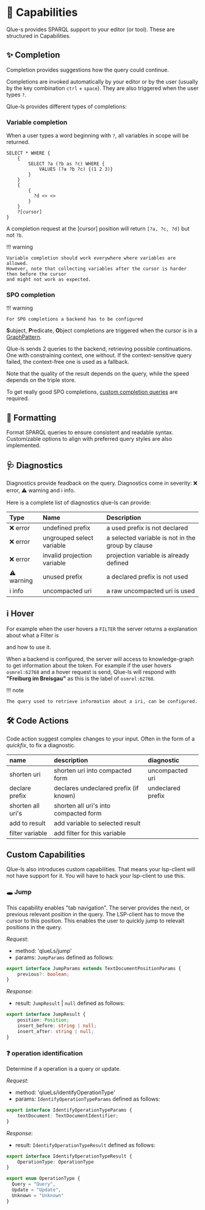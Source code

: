 # :rocket: Capabilities

Qlue-s provides SPARQL support to your editor (or tool).
These are structured in Capabilities.

## ✨ Completion

Completion provides suggestions how the query could continue.

Completions are invoked automatically by your editor or by the user
(usually by the key combination `ctrl` + `space`). They are also triggered when the user types `?`.


Qlue-ls provides different types of completions:

### Variable completion

When a user types a word beginning with `?`, all variables in scope will be returned.

```sparql
SELECT * WHERE {
    {
        SELECT ?a (?b as ?c) WHERE {
            VALUES (?a ?b ?c) {(1 2 3)}
        }
    }
    {
        {
          ?d <> <>
        }
    }
    ?[cursor]
}
```

A completion request at the [cursor] position will return `[?a, ?c, ?d]` but not `?b`.

!!! warning

    Variable completion should work everywhere where variables are allowed.
    However, note that collecting variables after the cursor is harder then before the cursor
    and might not work as expected.

### SPO completion

!!! warning

    For SPO completions a backend has to be configured

**S**ubject, **P**redicate, **O**bject completions are triggered when the cursor is
in a [GraphPattern](https://www.w3.org/TR/sparql11-query/#rGroupGraphPattern).

Qlue-ls sends 2 queries to the backend, retrieving possible continuations.
One with constraining context, one without.
If the context-sensitive query failed, the context-free one is used as a fallback.


Note that the quality of the result depends on the query, while the speed depends on the
triple store.

To get really good SPO completions, [custom completion queries](/completion_queries) are required.

## 📐 Formatting

Format SPARQL queries to ensure consistent and readable syntax.
Customizable options to align with preferred query styles are also implemented.


## 🩺 Diagnostics

Diagnostics provide feadback on the query.
Diagnostics come in severity: ❌ error, ⚠️ warning and ℹ️ info.

Here is a complete list of diagnostics qlue-ls can provide:

| Type        | Name                        | Description                                       |
|:------------|:----------------------------|:--------------------------------------------------|
| ❌ error    | undefined prefix            | a used prefix is not declared                     |
| ❌ error    | ungrouped select variable   | a selected variable is not in the group by clause |
| ❌ error    | invalid projection variable | projection variable is already defined            |
| ⚠️  warning | unused prefix               | a declared prefix is not used                     |
| ℹ️  info    | uncompacted uri             | a raw uncompacted uri is used                     |

## ℹ️ Hover

For example when the user hovers a `FILTER`  the server returns a explanation about what a Filter is

and how to use it.

When a backend is configured, the server will access to knowledge-graph to get information about the token.
For example if the user hovers `osmrel:62768` and a hover request is send, Qlue-ls will respond with
**"Freiburg im Breisgau"** as this is the label of `osmrel:62768`.

!!! note

    The query used to retrieve information about a iri, can be configured.

## 🛠️ Code Actions

Code action suggest complex changes to your input.
Often in the form of a *quickfix*, to fix a diagnostic.

| name              | description                           | diagnostic        |
|:------------------|:--------------------------------------|:------------------|
| shorten uri       | shorten uri into compacted form       | uncompacted uri   |
| declare prefix    | declares undeclared prefix (if known) | undeclared prefix |
| shorten all uri's | shorten all uri's into compacted form |                   |
| add to result     | add variable to selected result       |                   |
| filter variable   | add filter for this variable          |                   |

## Custom Capabilities

Qlue-ls also introduces custom capabilities.
That means your lsp-client will not have support for it.
You will have to hack your lsp-client to use this.

### 🕳 Jump

This capability enables "tab navigation".
The server provides the next, or previous relevant position in the query.
The LSP-client has to move the cursor to this position.
This enables the user to quickly jump to relevalt positions in the query.


*Request*:

- method: 'qlueLs/jump'
- params: `JumpParams` defined as follows:

```ts
export interface JumpParams extends TextDocumentPositionParams {
	previous?: boolean;
}
```

*Response*:

- result: `JumpResult` | `null` defined as follows:

```ts
export interface JumpResult {
	position: Position;
    insert_before: string | null;
    insert_after: string | null;
}
```

### ❓ operation identification

Determine if a operation is a query or update.

*Request*:

- method: 'qlueLs/identifyOperationType'
- params: `IdentifyOperationTypeParams` defined as follows:

```ts
export interface IdentifyOperationTypeParams {
	textDocument: TextDocumentIdentifier;
}
```

*Response*:

- result: `IdentifyOperationTypeResult` defined as follows:

```ts
export interface IdentifyOperationTypeResult {
    OperationType: OperationType
}
```

```ts
export enum OperationType {
  Query = "Query",
  Update = "Update",
  Unknown = "Unknown"
}
```
